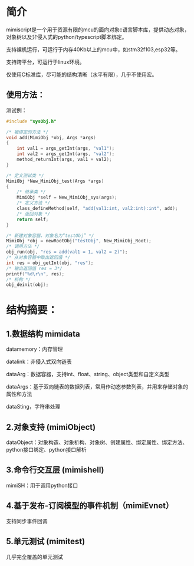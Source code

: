 # 简介
mimiscript是一个用于资源有限的mcu的面向对象c语言脚本库，提供动态对象，对象树以及非侵入式的python/typescript脚本绑定。

支持裸机运行，可运行于内存40Kb以上的mcu中，如stm32f103,esp32等。

支持跨平台，可运行于linux环境。

仅使用C标准库，尽可能的结构清晰（水平有限），几乎不使用宏。


## 使用方法：

测试例：
``` c
#include "sysObj.h"

/* 被绑定的方法 */
void add(MimiObj *obj, Args *args)
{
    int val1 = args_getInt(args, "val1");
    int val2 = args_getInt(args, "val2");
    method_returnInt(args, val1 + val2);
}

/* 定义测试类 */
MimiObj *New_MimiObj_test(Args *args)
{
    /* 继承类 */
    MimiObj *self = New_MimiObj_sys(args);
    /* 定义方法 */
    class_defineMethod(self, "add(val1:int, val2:int):int", add);
    /* 返回对象 */
    return self;
}

/* 新建对象容器，对象名为“testObj” */
MimiObj *obj = newRootObj("testObj", New_MimiObj_Root);
/* 调用方法 */
obj_run(obj, "res = add(val1 = 1, val2 = 2)");
/* 从对象容器中取出返回值 */
int res = obj_getInt(obj, "res");
/* 输出返回值 res = 3*/
printf("%d\r\n", res);
/* 析构 */
obj_deinit(obj);
```

# 结构摘要：

## 1.数据结构 mimidata
datamemory：内存管理

datalink：非侵入式双向链表

dataArg：数据容器，支持int、float、string、object类型和自定义类型

dataArgs：基于双向链表的数据列表，常用作动态参数列表，并用来存储对象的属性和方法

dataSting，字符串处理

## 2.对象支持 (mimiObject) 
dataObject：对象构造、对象析构、对象树、创建属性、绑定属性、绑定方法、python接口绑定、python接口解析

## 3.命令行交互层 (mimishell) 
mimiSH：用于调用python接口

## 4.基于发布-订阅模型的事件机制（mimiEvnet）
支持同步事件回调

## 5.单元测试 (mimitest) 
几乎完全覆盖的单元测试

